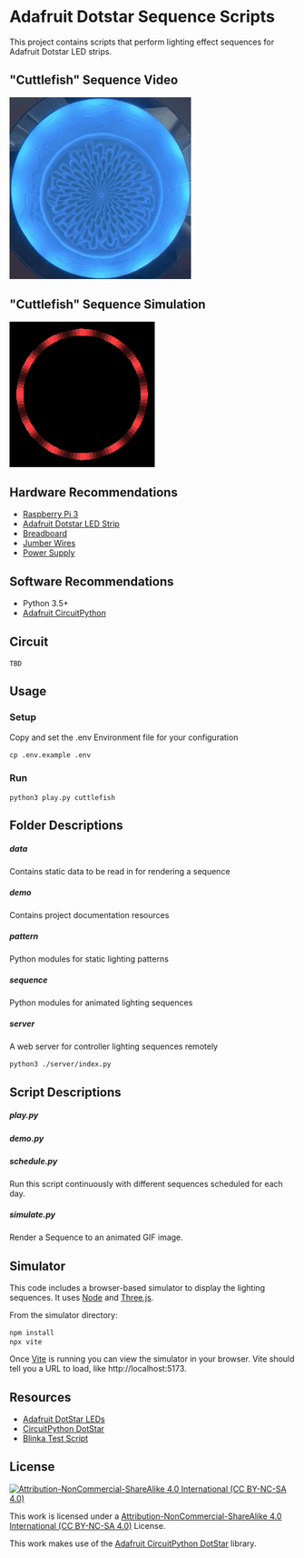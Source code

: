 # Adafruit Dotstar Sequence Scripts

This project contains scripts that perform lighting effect sequences for Adafruit Dotstar LED strips.

## "Cuttlefish" Sequence Video

![Demo Video](demo/cuttlefish-video.gif)

## "Cuttlefish" Sequence Simulation

![Demo Video](demo/cuttlefish.gif)



## Hardware Recommendations

 - [Raspberry Pi 3](https://www.adafruit.com/category/105)
 - [Adafruit Dotstar LED Strip](https://learn.adafruit.com/adafruit-dotstar-leds)
 - [Breadboard](https://www.adafruit.com/product/239)
 - [Jumber Wires](https://www.adafruit.com/category/306)
 - [Power Supply](https://www.adafruit.com/product/1466)


## Software Recommendations

 - Python 3.5+
 - [Adafruit CircuitPython](https://github.com/adafruit/circuitpython)


## Circuit

```
TBD
```


## Usage

### Setup

Copy and set the .env Environment file for your configuration

```
cp .env.example .env
```

### Run

```
python3 play.py cuttlefish
```


## Folder Descriptions

##### data

Contains static data to be read in for rendering a sequence

##### demo

Contains project documentation resources

##### pattern

Python modules for static lighting patterns

##### sequence

Python modules for animated lighting sequences

##### server

A web server for controller lighting sequences remotely

```
python3 ./server/index.py
```


## Script Descriptions

##### play.py

##### demo.py

##### schedule.py

Run this script continuously with different sequences scheduled for each day.

##### simulate.py

Render a Sequence to an animated GIF image.


## Simulator

This code includes a browser-based simulator to display the lighting sequences. It uses [Node](https://nodejs.org/)
and [Three.js](https://threejs.org/).

From the simulator directory:
```
npm install
npx vite
```

Once [Vite](https://vitejs.dev/) is running you can view the simulator in your browser. Vite should tell you a URL to load, like http://localhost:5173.

## Resources

- [Adafruit DotStar LEDs](https://learn.adafruit.com/adafruit-dotstar-leds/overview)
- [CircuitPython DotStar](https://learn.adafruit.com/circuitpython-essentials/circuitpython-dotstar)
- [Blinka Test Script](https://learn.adafruit.com/circuitpython-on-raspberrypi-linux/installing-circuitpython-on-raspberry-pi)

## License

[![Attribution-NonCommercial-ShareAlike 4.0 International (CC BY-NC-SA 4.0)](https://i.creativecommons.org/l/by-nd/2.0/88x31.png)](https://creativecommons.org/licenses/by-nc-sa/4.0/)

This work is licensed under a [Attribution-NonCommercial-ShareAlike 4.0 International (CC BY-NC-SA 4.0)](https://creativecommons.org/licenses/by-nc-sa/4.0/) License.

This work makes use of the [Adafruit CircuitPython DotStar](https://github.com/adafruit/Adafruit_CircuitPython_DotStar) library.

